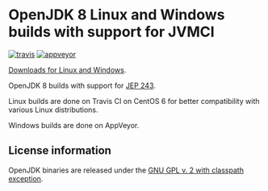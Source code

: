 OpenJDK 8 Linux and Windows builds with support for JVMCI
=========================================================

[![travis](https://travis-ci.org/ojdkbuild/contrib_graal-jvmci-8-ci.svg?branch=jdk8u172-b11_jvmci-0.46)](https://travis-ci.org/ojdkbuild/contrib_graal-jvmci-8-ci/builds)
[![appveyor](https://ci.appveyor.com/api/projects/status/github/ojdkbuild/contrib_graal-jvmci-8-ci?svg=true)](https://ci.appveyor.com/project/ojdkbuild/contrib-graal-jvmci-8-ci)

[Downloads for Linux and Windows](https://github.com/ojdkbuild/contrib_graal-jvmci-8-ci/releases).

OpenJDK 8 builds with support for [JEP 243](http://openjdk.java.net/jeps/243).

Linux builds are done on Travis CI on CentOS 6 for better compatibility with various Linux distributions.

Windows builds are done on AppVeyor.

License information
-------------------

OpenJDK binaries are released under the [GNU GPL v. 2 with classpath exception](https://github.com/ojdkbuild/contrib_jdk8u-ci/blob/master/LICENSE).

